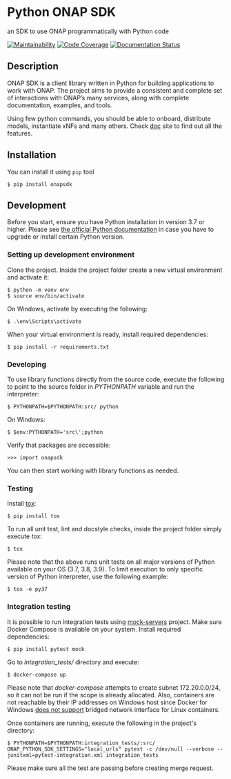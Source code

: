 # Python ONAP SDK

an SDK to use ONAP programmatically with Python code

[![Maintainability](https://api.codeclimate.com/v1/badges/858bb5b1aed4b42da2d2/maintainability)](https://codeclimate.com/github/Orange-OpenSource/python-onapsdk/maintainability)
[![Code Coverage](https://gitlab.com/Orange-OpenSource/lfn/onap/python-onapsdk/badges/master/coverage.svg)](https://gitlab.com/Orange-OpenSource/lfn/onap/python-onapsdk/)
[![Documentation Status](https://readthedocs.org/projects/python-onapsdk/badge/?version=latest)](https://python-onapsdk.readthedocs.io/en/latest/?badge=latest)

## Description

ONAP SDK is a client library written in Python for building applications to work with ONAP. The project aims to provide a consistent and complete set of interactions with ONAP’s many services, along with complete documentation, examples, and tools.

Using few python commands, you should be able to onboard, distribute models, instantiate xNFs and many others. Check [doc](https://python-onapsdk.readthedocs.io/en/latest/index.html) site to find out all the features.

## Installation

You can install it using `pip` tool

```
$ pip install onapsdk
```

## Development

Before you start, ensure you have Python installation in version 3.7 or higher.
Please see [the official Python documentation](https://docs.python.org/3/using/index.html) 
in case you have to upgrade or install certain Python version.

### Setting up development environment

Clone the project. Inside the project folder create a new virtual environment and activate
it:

```
$ python -m venv env
$ source env/bin/activate
```
On Windows, activate by executing the following:

```
$ .\env\Scripts\activate
```

When your virtual environment is ready, install required dependencies:

```
$ pip install -r requirements.txt
```

### Developing

To use library functions directly from the source code, execute the following
to point to the source folder in *PYTHONPATH* variable and run the interpreter:


```
$ PYTHONPATH=$PYTHONPATH:src/ python
```

On Windows:

```
$ $env:PYTHONPATH='src\';python
```

Verify that packages are accessible:

```
>>> import onapsdk
```
You can then start working with library functions as needed.

### Testing

Install [tox](https://tox.readthedocs.io/en/latest/index.html):

```
$ pip install tox
```

To run all unit test, lint and docstyle checks, inside the project folder simply
execute *tox*:

```
$ tox
```

Please note that the above runs unit tests on all major versions of Python available on your
OS (3.7, 3.8, 3.9). To limit execution to only specific version of Python interpreter,
use the following example:

```
$ tox -e py37
```

### Integration testing

It is possible to run integration tests using [mock-servers](https://gitlab.com/Orange-OpenSource/lfn/onap/mock_servers)
project. 
Make sure Docker Compose is available on your system. Install required dependencies:
```
$ pip install pytest mock
```

Go to *integration_tests/* directory and execute:
```
$ docker-compose up
```
Please note that *docker-compose* attempts to create subnet 172.20.0.0/24, so it can not be run if the scope is already allocated.
Also, containers are not reachable by their IP addresses on Windows host since 
Docker for Windows [does not support](https://docs.docker.com/docker-for-windows/networking/#known-limitations-use-cases-and-workarounds) 
bridged network interface for Linux containers.

Once containers are running, execute the following in the project's directory:
```
$ PYTHONPATH=$PYTHONPATH:integration_tests/:src/ ONAP_PYTHON_SDK_SETTINGS="local_urls" pytest -c /dev/null --verbose --junitxml=pytest-integration.xml integration_tests
```

Please make sure all the test are passing before creating merge request.